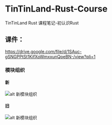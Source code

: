 # TinTinLand-Rust-Course
TinTinLand Rust 课程笔记-初认识Rust

## 课件：
https://drive.google.com/file/d/1SAuc-gSNGPPtSt1KifXoWmxxunQpeBN-/view?pli=1

### 模块组织 
#### 新
![alt 新模块组织](图片地址 "https://github.com/guozhouwei/TinTinLand-Rust-Course/blob/main/1.%20%E5%88%9D%E8%AF%86Rust/images/model01.png")
#### 旧
![alt 新模块组织](图片地址 "https://github.com/guozhouwei/TinTinLand-Rust-Course/blob/main/1.%20%E5%88%9D%E8%AF%86Rust/images/model02.png")
